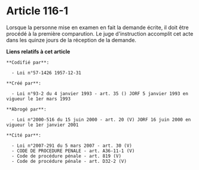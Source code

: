 # Article 116-1

Lorsque la personne mise en examen en fait la demande écrite, il doit être procédé à la première comparution. Le juge
d'instruction accomplit cet acte dans les quinze jours de la réception de la demande.

**Liens relatifs à cet article**

	**Codifié par**:

	  - Loi n°57-1426 1957-12-31

	**Créé par**:

	  - Loi n°93-2 du 4 janvier 1993 - art. 35 () JORF 5 janvier 1993 en vigueur le 1er mars 1993

	**Abrogé par**:

	  - Loi n°2000-516 du 15 juin 2000 - art. 20 (V) JORF 16 juin 2000 en vigueur le 1er janvier 2001

	**Cité par**:

	  - Loi n°2007-291 du 5 mars 2007 - art. 30 (V)
	  - CODE DE PROCEDURE PENALE - art. A36-11-1 (V)
	  - Code de procédure pénale - art. 819 (V)
	  - Code de procédure pénale - art. D32-2 (V)
